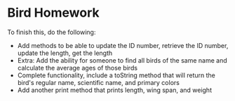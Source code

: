 # Bird Homework

To finish this, do the following:

* Add methods to be able to update the ID number, retrieve the ID number, update the length, get the length
* Extra: Add the ability for someone to find all birds of the same name and calculate the average ages of those birds
* Complete functionality, include a toString method that will return the bird's regular name, scientific name, and primary colors
* Add another print method that prints length, wing span, and weight
